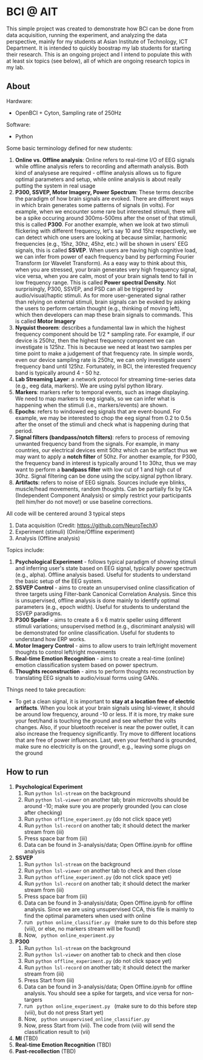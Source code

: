 # BCI @ AIT

This simple project was created to demonstrate how BCI can be done from data acquisition, running the experiment, and analyzing the data perspective, mainly for my students at Asian Institute of Technology, ICT Department.  It is intended to quickly boostrap my lab students for starting their research. This is an ongoing project and I intend to populate this with at least six topics (see below), all of which are ongoing research topics in my lab.

## About

Hardware:
- OpenBCI + Cyton, Sampling rate of 250Hz

Software:
- Python

Some basic terminology defined for new students:
1. **Online vs. Offline analysis**:  Online refers to real-time I/O of EEG signals while offline analysis refers to recording and aftermath analysis.  Both kind of analysese are required - offline analysis allows us to figure optimal parameters and setup, while online analysis is about really putting the system in real usage
2. **P300, SSVEP, Motor Imagery, Power Spectrum**:   These terms describe the paradigm of how brain signals are evoked.  There are different ways in which brain generates some patterns of signals (in volts).  For example, when we encounter some rare but interested stimuli, there will be a spike occuring around 300ms-500ms after the onset of that stimuli, this is called **P300**.  For another example, when we look at two stimuli flickering with different frequency, let's say 10 and 15hz respectively, we can detect which one users are looking at because similar, harmonic frequencies (e.g., 15hz, 30hz, 45hz, etc.) will be shown in users' EEG signals, this is called **SSVEP**.    When users are having high cognitive load, we can infer from power of each frequency band by performing Fourier Transform (or Wavelet Transform).  As a easy way to think about this, when you are stressed, your brain generates very high frequency signal, vice versa, when you are calm, most of your brain signals tend to fall in low frequency range.   This is called **Power spectral Density**.   Not surprisingly, P300, SSVEP, and PSD can all be triggered by audio/visual/haptic stimuli.   As for more user-generated signal rather than relying on external stimuli, brain signals can be evoked by asking the users to perform certain thought (e.g., thinking of moving left), which then developers can map these brain signals to commands.  This is called **Motor Imagery**
3. **Nyquist theorem**: describes a fundamental law in which the highest frequency component should be 1/2 * sampling rate.  For example, if our device is 250hz, then the highest frequency component we can investigate is 125hz.  This is because we need at least two samples per time point to make a judgement of that frequency rate.    In simple words, even our device sampling rate is 250hz, we can only investigate users' frequency band until 125hz.  Fortunately, in BCI, the interested frequency band is typically around 4 - 50 hz.
4. **Lab Streaming Layer**: a network protocol for streaming time-series data (e.g., eeg data, markers).  We are using pylsl python library.
5. **Markers**: markers refer to temporal events, such as image displaying.  We need to map markers to eeg signals, so we can infer what is happening when the stimuli (i.e., markers/events) are shown.
6. **Epochs**:  refers to windowed eeg signals that are event-bound.  For example, we may be interested to chop the eeg signal from 0.2 to 0.5s after the onset of the stimuli and check what is happening during that period.
7. **Signal filters (bandpass/notch filters)**:  refers to process of removing unwanted frequency band from the signals.  For example, in many countries, our electrical devices emit 50hz which can be artifact thus we may want to apply a **notch filter** of 50hz.  For another example, for P300, the frequency band in interest is typically around 1 to 30hz, thus we may want to perform a **bandpass filter** with low cut of 1 and high cut of 30hz.   Signal filtering can be done using the scipy.signal python library.
8. **Artifacts**: refers to noise of EEG signals.  Sources include eye blinks, muscle/head movements, random thoughts.  Can be partially fix by ICA (Independent Component Analysis) or simply restrict your participants (tell him/her do not move!) or use baseline corrections.

All code will be centered around 3 typical steps
1. Data acquisition (Credit: https://github.com/NeuroTechX)
2. Experiment (stimuli) (Online/Offline experiment)
3. Analysis (Offline analysis)

Topics include:
1. **Psychological Experiment** - follows typical paradigm of showing stimuli and inferring user's state based on EEG signal, typically power spectrum (e.g., alpha).  Offline analysis based.  Useful for students to understand the basic setup of the EEG system.
2. **SSVEP Control** - aims to create an unsupervised online classification of three targets using Filter-bank Canonical Correlation Analysis.  Since this is unsupervised, offline analysis is done mainly to identify optimal parameters (e.g., epoch width).  Useful for students to understand the SSVEP paradigms.
3. **P300 Speller** - aims to create a 6 x 6 matrix speller using different stimuli variations; unsupervised method (e.g., discriminant analysis) will be demonstrated for online classification.  Useful for students to understand how ERP works.
4. **Motor Imagery Control** - aims to allow users to train left/right movement thoughts to control left/right movements
5. **Real-time Emotion Recognition** - aims to create a real-time (online) emotion classification system based on power spectrum.
6. **Thoughts reconstruction** - aims to perform thoughts reconstruction by translating EEG signals to audio/visual forms using GANs.

Things need to take precaution:
- To get a clean signal, it is important to **stay at a location free of electric artifacts**.  When you look at your brain signals using lsl-viewer, it should be around low frequency, around -10 or less.  If it is more, try make sure your feet/hand is touching the ground and see whether the volts changes.  Also, if your bluetooth receiver is near the power outlet, it can also increase the frequency significantly.  Try move to different locations that are free of power influences.  Last, even your feet/hand is grounded, make sure no electricity is on the ground!, e.g., leaving some plugs on the ground

## How to run

1. **Psychological Experiment**
   1. Run <code>python lsl-stream</code> on the background
   2. Run <code>python lsl-viewer</code> on another tab; brain microvolts should be around -10; make sure you are properly   grounded (you can close after checking)
   3. Run <code>python offline_experiment.py</code>  (do not click space yet)
   4. Run <code>python lsl-record</code> on another tab; it should detect the marker stream from (iii)
   5. Press space bar from (iii)
   6. Data can be found in 3-analysis/data; Open Offline.ipynb for offline analysis
2. **SSVEP**
   1. Run <code>python lsl-stream</code> on the background
   2. Run <code>python lsl-viewer</code> on another tab to check and then close
   3. Run <code>python offline_experiment.py</code>  (do not click space yet)
   4. Run <code>python lsl-record</code> on another tab; it should detect the marker stream from (iii)
   5. Press space bar from (iii)
   6. Data can be found in 3-analysis/data; Open Offline.ipynb for offline analysis.  Since we are using unsupervised CCA, this file is mainly to  find the optimal parameters when used with online
   7. run <code> python online_classifier.py </code> (make sure to do this before step (viii), or else, no markers stream will be found)
   8. Now, <code> python online_experiment.py </code>
3. **P300**
   1. Run <code>python lsl-stream</code> on the background
   2. Run <code>python lsl-viewer</code> on another tab to check and then close
   3. Run <code>python offline_experiment.py</code>  (do not click space yet)
   4. Run <code>python lsl-record</code> on another tab; it should detect the marker stream from (iii)
   5. Press Start from (iii)
   6. Data can be found in 3-analysis/data; Open Offline.ipynb for offline analysis.  You should see a spike for targets, and vice versa for non-targers
   7. run <code> python online_experiment.py </code> (make sure to do this before step (viii), but do not press Start yet)
   8. Now, <code> python unsupervised_online_classifier.py </code>
   9. Now, press Start from (vii).  The code from (viii) will send the classification result to (vii)
4. **MI** (TBD)
5. **Real-time Emotion Recognition** (TBD)
6. **Past-recollection** (TBD)
